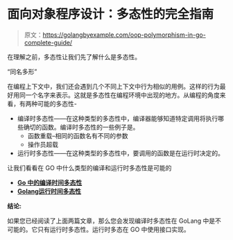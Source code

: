 # 面向对象程序设计：多态性的完全指南

> 原文：<https://golangbyexample.com/oop-polymorphism-in-go-complete-guide/>

在理解之前，多态性让我们先了解什么是多态性。

“同名多形”

在编程上下文中，我们还会遇到几个不同上下文中行为相似的用例。这样的行为最好用同一个名字来表示。这就是多态性在编程环境中出现的地方。从编程的角度来看，有两种可能的多态性-

*   编译时多态性——在这种类型的多态性中，编译器能够知道特定调用将执行哪些确切的函数。编译时多态性的一些例子是。
    *   函数重载–相同的函数名有不同的参数
    *   操作员超载
*   运行时多态性——在这种类型的多态性中，要调用的函数是在运行时决定的。

让我们看看在 GO 中什么类型的编译和运行时多态性是可能的

*   **[Go 中的编译时间多态性](https://golangbyexample.com/compile-time-polymorphism-go)**
*   **[Golang运行时间多态性](https://golangbyexample.com/runtime-polymorphism-go/)**

**结论:**

如果您已经阅读了上面两篇文章，那么您会发现编译时多态性在 GoLang 中是不可能的。它只有运行时多态性。运行时多态在 GO 中使用接口实现。
